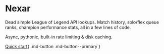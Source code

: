 # Nexar

Dead simple League of Legend API lookups. Match history, solo/flex queue ranks, champion performance stats, all in a few lines of code.

Async, pythonic, built-in rate limiting & disk caching.

[Quick start](./quick_start.md){ .md-button .md-button--primary }
